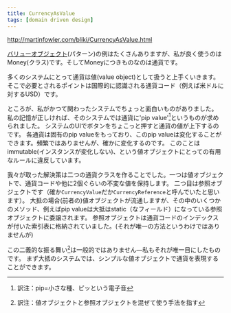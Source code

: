 ```yaml
---
title: CurrencyAsValue
tags: [domain driven design]
---
```


http://martinfowler.com/bliki/CurrencyAsValue.html

[バリューオブジェクト](/ValueObject)(パターン)の例はたくさんありますが、私が良く使うのはMoney(クラス)です。そしてMoneyにつきものなのは通貨です。

多くのシステムにとって通貨は値(value object)として扱うと上手くいきます。
そこで必要とされるポイントは国際的に認識される通貨コード（例えば米ドルに対するUSD）です。

ところが、私がかつて関わったシステムでちょっと面白いものがありました。
私の記憶が正しければ、そのシステムでは通貨に'pip value'[^fn1]というものが求められました。
システムのUIでボタンをちょこっと押すと通貨の値が上下するのです。
各通貨は固有のpip valueをもっており、このpip valueは変化することができます。頻繁ではありませんが、確かに変化するのです。
このことはimmutable(インスタンスが変化しない)、という値オブジェクトにとっての有用なルールに違反しています。

[^fn1]: 訳注：pip=小さな種、ピッという電子音


我々が取った解決策は二つの通貨クラスを作ることでした。一つは値オブジェクトで、通貨コードや他に2個ぐらいの不変な値を保持します。
二つ目は参照オブジェクトです（確か``CurrencyValue``だか``CurrencyReference``と呼んでいたと思います）。
大抵の場合(前者の)値オブジェクトが流通しますが、その中のいくつかのメソッド、例えばpip valueは大抵はstatic（なフィールド）になっている参照オブジェクトに委譲されます。
参照オブジェクトは通貨コードのインデックスが付いた索引表に格納されていました。(それが唯一の方法というわけではありませんが)

この二義的な振る舞い[^fn2]は一般的ではありません—私もそれが唯一目にしたものです。
まず大抵のシステムでは、シンプルな値オブジェクトで通貨を表現することができます。

[^fn2]: 訳注：値オブジェクトと参照オブジェクトを混ぜて使う手法を指す

